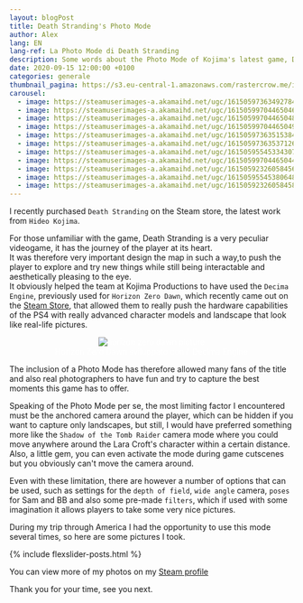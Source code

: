 ```yaml
---
layout: blogPost
title: Death Stranding's Photo Mode
author: Alex
lang: EN
lang-ref: La Photo Mode di Death Stranding
description: Some words about the Photo Mode of Kojima's latest game, Death Stranding.
date: 2020-09-15 12:00:00 +0100
categories: generale
thumbnail_pagina: https://s3.eu-central-1.amazonaws.com/rastercrow.me/images/posts/8-6-20/stranding_thumb.webp
carousel:
  - image: https://steamuserimages-a.akamaihd.net/ugc/1615059736349278416/18E8D656B5C853E5CF22CFEEA60E48521C213444/
  - image: https://steamuserimages-a.akamaihd.net/ugc/1615059970446504649/D770EB018EC7C627EDAF4830342977C51F3B21E9/
  - image: https://steamuserimages-a.akamaihd.net/ugc/1615059970446504831/D97D3CFB43FD7FB82604E32B1A12800C430E8FC7/
  - image: https://steamuserimages-a.akamaihd.net/ugc/1615059970446504986/059BFEA0D956ECBEFF54C8BE63EF119082433F02/
  - image: https://steamuserimages-a.akamaihd.net/ugc/1615059736351538425/1A7500AC8BF54C5BAC6B6236B114ECBAE4CB00A6/
  - image: https://steamuserimages-a.akamaihd.net/ugc/1615059736353712690/B1AA69F2E4C4A29029A9319DAA68797424341181/
  - image: https://steamuserimages-a.akamaihd.net/ugc/1615059554533430788/E5AFC224E89B9515DA500A9D44DD8357F5077330/
  - image: https://steamuserimages-a.akamaihd.net/ugc/1615059970446504486/AFB86607BC61C6EFDC618C1C93841E056B271065/
  - image: https://steamuserimages-a.akamaihd.net/ugc/1615059232605845640/2803B58719B7BE5EE4D388EB40C3A13F810D0931/
  - image: https://steamuserimages-a.akamaihd.net/ugc/1615059554538064813/086859651467D0983D96E630DEC0EB15BDFE552E/
  - image: https://steamuserimages-a.akamaihd.net/ugc/1615059232605845806/8B38606C535ED774A070548D57F4B29C1127104B/
---
```


I recently purchased `Death Stranding` on the Steam store, the latest work from `Hideo Kojima`.

For those unfamiliar with the game, Death Stranding is a very peculiar videogame, it has the journey of the player at its heart.\
It was therefore very important design the map in such a way,to push the player to explore and try new things while still being interactable and aesthetically pleasing to the eye.\
It obviously helped the team at Kojima Productions to have used the `Decima Engine`, previously used for `Horizon Zero Dawn`, which recently came out on the [Steam Store](https://store.steampowered.com/app/1151640/Horizon_Zero_Dawn_Complete_Edition/), that allowed them to really push the hardware capabilities of the PS4 with really advanced character models and landscape that look like real-life pictures.

<div style="position: relative;
  text-align: center;
  color: white;"
  >
<img class="blogImage" src = "https://cdn.cloudflare.steamstatic.com/steam/apps/1151640/ss_9db45aa04e8c8b5043b479f42ed36296bfc3a918.1920x1080.jpg?t=1596817204" alt = "horizon zero dawn picture" />
<div class="image-text-caption">
  Horizon Zero Dawn sviluppato con il Decima Engine
  </div>
</div>

The inclusion of a Photo Mode has therefore allowed many fans of the title and also real photographers to have fun and try to capture the best moments this game has to offer.

Speaking of the Photo Mode per se, the most limiting factor I encountered must be the anchored camera around the player, which can be hidden if you want to capture only landscapes, but still, I would have preferred something more like the `Shadow of the Tomb Raider` camera mode where you could move anywhere around the Lara Croft's character within a certain distance.\
Also, a little gem, you can even activate the mode during game cutscenes but you obviously can't move the camera around.

Even with these limitation, there are however a number of options that can be used, such as settings for the `depth of field`, `wide angle` camera, `poses` for Sam and BB and also some pre-made `filters`, which if used with some imagination it allows players to take some very nice pictures.

During my trip through America I had the opportunity to use this mode several times, so here are some pictures I took.

{% include flexslider-posts.html %}

You can view more of my photos on my [Steam profile](https://steamcommunity.com/id/rastercrow/screenshots/)

Thank you for your time, see you next.
